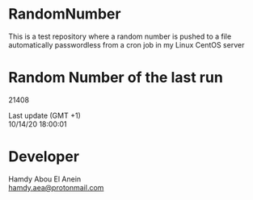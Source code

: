 # RandomNumber    
This is a test repository where a random number is pushed to a file automatically passwordless from a cron job in my Linux CentOS server    
# Random Number of the last run   
21408
      
Last update (GMT +1)    
10/14/20 18:00:01
# Developer    
Hamdy Abou El Anein   
hamdy.aea@protonmail.com
